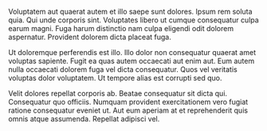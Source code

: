 Voluptatem aut quaerat autem et illo saepe sunt dolores. Ipsum rem soluta quia. Qui unde corporis sint. Voluptates libero ut cumque consequatur culpa earum magni. Fuga harum distinctio nam culpa eligendi odit dolorem aspernatur. Provident dolorem dicta placeat fuga.
 Ut doloremque perferendis est illo. Illo dolor non consequatur quaerat amet voluptas sapiente. Fugit ea quas autem occaecati aut enim aut. Eum autem nulla occaecati dolorem fuga vel dicta consequatur. Quos vel veritatis voluptas dolor voluptatem. Ut tempore alias est corrupti sed quo.
 Velit dolores repellat corporis ab. Beatae consequatur sit dicta qui. Consequatur quo officiis. Numquam provident exercitationem vero fugiat ratione consequatur eveniet ut. Aut eum aperiam at et reprehenderit quis omnis atque assumenda. Repellat adipisci vel.